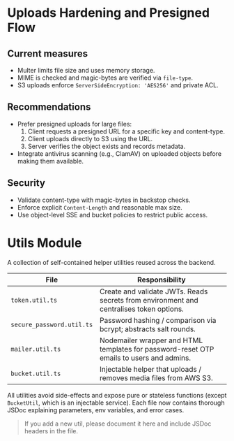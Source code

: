 # Uploads Hardening and Presigned Flow

## Current measures

- Multer limits file size and uses memory storage.
- MIME is checked and magic-bytes are verified via `file-type`.
- S3 uploads enforce `ServerSideEncryption: 'AES256'` and private ACL.

## Recommendations

- Prefer presigned uploads for large files:
  1. Client requests a presigned URL for a specific key and content-type.
  2. Client uploads directly to S3 using the URL.
  3. Server verifies the object exists and records metadata.
- Integrate antivirus scanning (e.g., ClamAV) on uploaded objects before making them available.

## Security

- Validate content-type with magic-bytes in backstop checks.
- Enforce explicit `Content-Length` and reasonable max size.
- Use object-level SSE and bucket policies to restrict public access.

# Utils Module

A collection of self-contained helper utilities reused across the backend.

| File                      | Responsibility                                                                           |
| ------------------------- | ---------------------------------------------------------------------------------------- |
| `token.util.ts`           | Create and validate JWTs. Reads secrets from environment and centralises token options.  |
| `secure_password.util.ts` | Password hashing / comparison via bcrypt; abstracts salt rounds.                         |
| `mailer.util.ts`          | Nodemailer wrapper and HTML templates for password-reset OTP emails to users and admins. |
| `bucket.util.ts`          | Injectable helper that uploads / removes media files from AWS S3.                        |

All utilities avoid side-effects and expose pure or stateless functions (except `BucketUtil`, which is an injectable service). Each file now contains thorough JSDoc explaining parameters, env variables, and error cases.

> If you add a new util, please document it here and include JSDoc headers in the file.
